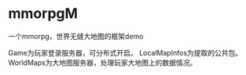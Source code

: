 # mmorpgM
一个mmorpg，世界无缝大地图的框架demo

Game为玩家登录服务器，可分布式开启。
LocalMapInfos为提取的公共包。
WorldMaps为大地图服务器，处理玩家大地图上的数据情况。
